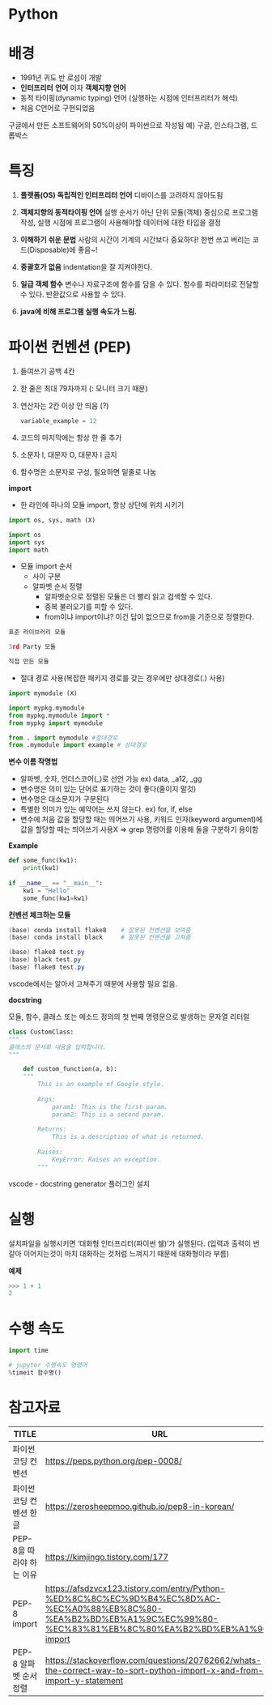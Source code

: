 # Python

# 배경
- 1991년 귀도 반 로섬이 개발
- **인터프리터** **언어** 이자 **객체지향 언어**
- 동적 타이핑(dynamic typing) 언어 (실행하는 시점에 인터프리터가 해석)
- 처음 C언어로 구현되었음

구글에서 만든 소프트웨어의 50%이상이 파이썬으로 작성됨 예) 구글, 인스타그램, 드롭박스

# 특징
1. **플랫폼(OS) 독립적인 인터프리터 언어**
디바이스를 고려하지 않아도됨

1. **객체지향의 동적타이핑 언어**
실행 순서가 아닌 단위 모듈(객체) 중심으로 프로그램 작성,
실행 시점에 프로그램이 사용해야할 데이터에 대한 타입을 결정

1. **이해하기 쉬운 문법**
사람의 시간이 기계의 시간보다 중요하다!
한번 쓰고 버리는 코드(Disposable)에 좋음~!

1. **중괄호가 없음**
indentation을 잘 지켜야한다.

2. **일급 객체 함수**
변수나 자료구조에 함수를 담을 수 있다.
함수를 파라미터로 전달할 수 있다.
반환값으로 사용할 수 있다.

1. **java에 비해 프로그램 실행 속도가 느림.**

# 파이썬 컨벤션 (PEP)

1. 들여쓰기 공백 4칸
2. 한 줄은 최대 79자까지 (: 모니터 크기 때문)
3. 연산자는 2칸 이상 안 띄움 (?)
    
    ```python
    variable_example = 12
    ```
    
4. 코드의 마지막에는 항상 한 줄 추가
5. 소문자 l, 대문자 O, 대문자 I 금지
6. 함수명은 소문자로 구성, 필요하면 밑줄로 나눔

**import**

- 한 라인에 하나의 모듈 import, 항상 상단에 위치 시키기

```python
import os, sys, math (X)

import os
import sys
import math
```

- 모듈 import 순서
    - 사이 구분
    - 알파벳 순서 정렬
        - 알파벳순으로 정렬된 모듈은 더 빨리 읽고 검색할 수 있다.
        - 중복 불러오기를 피할 수 있다.
        - from이냐 import이냐? 이건 답이 없으므로  from을 기준으로 정렬한다.

```python
표준 라이브러리 모듈

3rd Party 모듈

직접 만든 모듈
```

- 절대 경로 사용(복잡한 패키지 경로를 갖는 경우에만 상대경로(.) 사용)

```python
import mymodule (X)

import mypkg.mymodule
from mypkg.mymodule import *
from mypkg import mymodule

from . import mymodule #절대경로
from .mymodule import example # 상대경로
```

**변수 이름 작명법**

- 알파벳, 숫자, 언더스코어(_)로 선언 가능
ex) data, _a12, _gg
- 변수명은 의미 있는 단어로 표기하는 것이 좋다(줄이지 말것)
- 변수명은 대소문자가 구분된다
- 특별한 의미가 있는 예약어는 쓰지 않는다.
ex) for, if, else
- 변수에 처음 값을 할당할 때는 띄어쓰기 사용, 키워드 인자(keyword argument)에 값을 할당할 때는 띄어쓰기 사용X ⇒ grep 명령어를 이용해 둘을 구분하기 용이함

**Example**

```python
def some_func(kw1):
    print(kw1)
 
if __name__ == "__main__":
    kw1 = "Hello"
    some_func(kw1=kw1)
```

**컨벤션 체크하는 모듈**

```powershell
(base) conda install flake8    # 잘못된 컨벤션을 보여줌
(base) conda install black     # 잘못된 컨벤션을 고쳐줌

(base) flake8 test.py
(base) black test.py
(base) flake8 test.py
```

vscode에서는 알아서 고쳐주기 때문에 사용할 필요 없음.

**docstring**

모듈, 함수, 클래스 또는 메소드 정의의 첫 번째 명령문으로 발생하는 문자열 리터럴

```python
class CustomClass:
"""
클래스의 문서화 내용을 입력합니다.    
"""

    def custom_function(a, b):
    """
		This is an example of Google style.
		
		Args:
		    param1: This is the first param.
		    param2: This is a second param.
		
		Returns:
		    This is a description of what is returned.
		
		Raises:
		    KeyError: Raises an exception.
		"""
```

vscode - docstring generator 플러그인 설치

# 실행

설치파일을 실행시키면 ‘대화형 인터프리터(파이썬 쉘)’가 실행된다.
(입력과 출력이 번갈아 이어지는것이 마치 대화하는 것처럼 느껴지기 때문에 대화형이라 부름)

**예제**

```python
>>> 1 + 1
2
```

# 수행 속도

```python
import time

# jupyter 수행속도 명령어
%timeit 함수명()
```

# 참고자료

| TITLE | URL |
| --- | --- |
| 파이썬 코딩 컨벤션 | https://peps.python.org/pep-0008/ |
| 파이썬 코딩 컨벤션 한글 | https://zerosheepmoo.github.io/pep8-in-korean/ |
| PEP-8을 따라야 하는 이유 | https://kimjingo.tistory.com/177 |
| PEP-8 import | https://afsdzvcx123.tistory.com/entry/Python-%ED%8C%8C%EC%9D%B4%EC%8D%AC-%EC%A0%88%EB%8C%80-%EA%B2%BD%EB%A1%9C%EC%99%80-%EC%83%81%EB%8C%80%EA%B2%BD%EB%A1%9C-import |
| PEP-8 알파벳 순서정렬 | https://stackoverflow.com/questions/20762662/whats-the-correct-way-to-sort-python-import-x-and-from-x-import-y-statement |